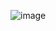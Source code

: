 ![image](https://user-images.githubusercontent.com/50498102/130749225-6fb7bccd-1693-43e1-b5e7-d85b9dc79077.png)
